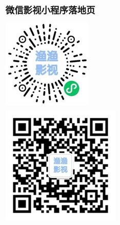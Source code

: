 # 微信影视小程序落地页

![](./dist/images/gh_400c18a2bb84_258.jpg "微信小程序")


![](./dist/images/qrcode_for_gh_2756e0c3b8d0_258.jpg "微信公众号")

